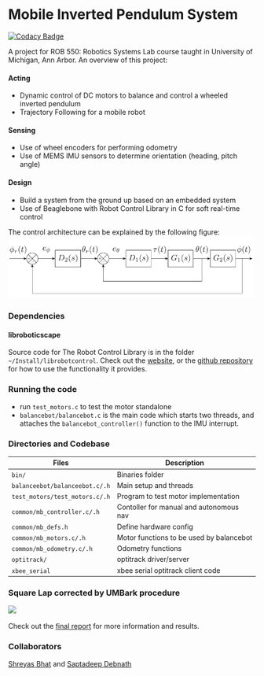 # Mobile Inverted Pendulum System

[![Codacy Badge](https://app.codacy.com/project/badge/Grade/3a79f1d99505490280e4b51001f26184)](https://www.codacy.com/gh/saptadeb/balanceBot/dashboard?utm_source=github.com&amp;utm_medium=referral&amp;utm_content=saptadeb/balanceBot&amp;utm_campaign=Badge_Grade)

A project for ROB 550: Robotics Systems Lab course taught in University of Michigan, Ann Arbor. An overview of this project:
#### Acting
- Dynamic control of DC motors to balance and control a wheeled inverted pendulum
- Trajectory Following for a mobile robot

#### Sensing 
- Use of wheel encoders for performing odometry
- Use of MEMS IMU sensors to determine orientation (heading, pitch angle)

#### Design
- Build a system from the ground up based on an embedded system
- Use of Beaglebone with Robot Control Library in C for soft real-time control


The control architecture can be explained by the following figure: 
<img src="fullcontrol.PNG" width="500">

### Dependencies
#### libroboticscape
Source code for The Robot Control Library is in the folder `~/Install/librobotcontrol`. Check out the [website](http://strawsondesign.com/docs/librobotcontrol/index.html), or the [github repository](https://github.com/StrawsonDesign/librobotcontrol) for how to use the functionality it provides.


### Running the code
- run `test_motors.c` to test the motor standalone
- `balancebot/balancebot.c` is the main code which starts two threads, and attaches the `balancebot_controller()` function to the IMU interrupt.

### Directories and Codebase 

| Files                             | Description   |
| -------------                     | -------------  |
| `bin/`                            | Binaries folder  |
| `balanceebot/balanceebot.c/.h`    | Main setup and threads |
| `test_motors/test_motors.c/.h`    | Program to test motor implementation|
| `common/mb_controller.c/.h `      | Contoller for manual and autonomous nav |
| `common/mb_defs.h  `              | Define hardware config|
| `common/mb_motors.c/.h  `         | Motor functions to be used by balancebot|
| `common/mb_odometry.c/.h	`       | Odometry functions|
| `optitrack/`                      | optitrack driver/server|
| `xbee_serial`                     | xbee serial optitrack client code|


### Square Lap corrected by UMBark procedure

<img src="squarelap.gif" width="500">

Check out the [final report](https://github.com/saptadeb/balanceBot/blob/master/05-balancebot-w20.pdf) for more information and results.

### Collaborators
[Shreyas Bhat](https://www.linkedin.com/in/shreyas-bhat-42a07410a/) and [Saptadeep Debnath](https://www.linkedin.com/in/saptadeep-deb/)

